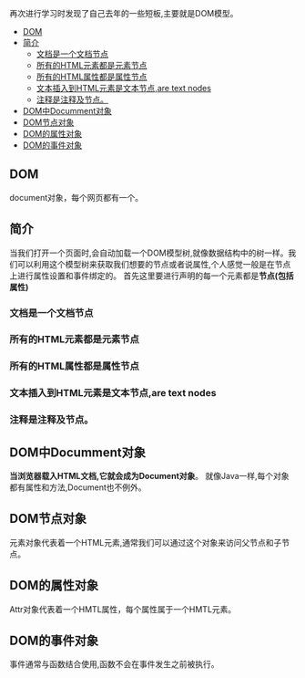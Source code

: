 再次进行学习时发现了自己去年的一些短板,主要就是DOM模型。
- [DOM](#dom)
- [简介](#简介)
  - [文档是一个文档节点](#文档是一个文档节点)
  - [所有的HTML元素都是元素节点](#所有的html元素都是元素节点)
  - [所有的HTML属性都是属性节点](#所有的html属性都是属性节点)
  - [文本插入到HTML元素是文本节点,are text nodes](#文本插入到html元素是文本节点are-text-nodes)
  - [注释是注释及节点。](#注释是注释及节点)
- [DOM中Documment对象](#dom中documment对象)
- [DOM节点对象](#dom节点对象)
- [DOM的属性对象](#dom的属性对象)
- [DOM的事件对象](#dom的事件对象)
## DOM
document对象，每个网页都有一个。
## 简介
当我们打开一个页面时,会自动加载一个DOM模型树,就像数据结构中的树一样。我们可以利用这个模型树来获取我们想要的节点或者说属性,个人感觉一般是在节点上进行属性设置和事件绑定的。
首先这里要进行声明的每一个元素都是**节点(包括属性)**
### 文档是一个文档节点
### 所有的HTML元素都是元素节点
### 所有的HTML属性都是属性节点
### 文本插入到HTML元素是文本节点,are text nodes
### 注释是注释及节点。
## DOM中Documment对象

**当浏览器载入HTML文档,它就会成为Document对象**。
就像Java一样,每个对象都有属性和方法,Document也不例外。
## DOM节点对象
元素对象代表着一个HTML元素,通常我们可以通过这个对象来访问父节点和子节点。
## DOM的属性对象
Attr对象代表着一个HMTL属性，每个属性属于一个HMTL元素。
## DOM的事件对象
事件通常与函数结合使用,函数不会在事件发生之前被执行。